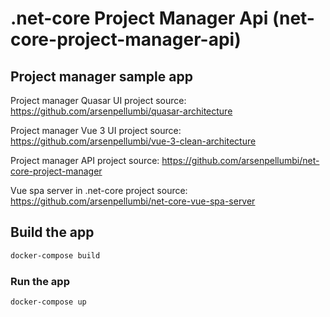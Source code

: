 # .net-core Project Manager Api (net-core-project-manager-api)

## Project manager sample app

Project manager Quasar UI project source: https://github.com/arsenpellumbi/quasar-architecture

Project manager Vue 3 UI project source: https://github.com/arsenpellumbi/vue-3-clean-architecture

Project manager API project source: https://github.com/arsenpellumbi/net-core-project-manager

Vue spa server in .net-core project source: https://github.com/arsenpellumbi/net-core-vue-spa-server

## Build the app
```bash
docker-compose build
```

### Run the app
```bash
docker-compose up
```
